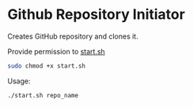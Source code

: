 # Github Repository Initiator

Creates GitHub repository and clones it.  

Provide permission to [start.sh]

```sh
sudo chmod +x start.sh
```

Usage:

```sh
./start.sh repo_name
```

<!-- Links -->
[start.sh]: ./start.sh
